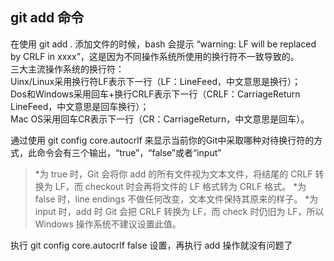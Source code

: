 ## git add 命令

在使用 git add . 添加文件的时候，bash 会提示 “warning: LF will be replaced by CRLF in xxxx”，这是因为不同操作系统所使用的换行符不一致导致的。<br>三大主流操作系统的换行符：<br>Uinx/Linux采用换行符LF表示下一行（LF：LineFeed，中文意思是换行）；<br>Dos和Windows采用回车+换行CRLF表示下一行（CRLF：CarriageReturn LineFeed，中文意思是回车换行）；<br>Mac OS采用回车CR表示下一行（CR：CarriageReturn，中文意思是回车）。

通过使用 git config core.autocrlf 来显示当前你的Git中采取哪种对待换行符的方式，此命令会有三个输出，“true”，“false”或者“input”
>*为 true 时，Git 会将你 add 的所有文件视为文本文件，将结尾的 CRLF 转换为 LF，而 checkout 时会再将文件的 LF 格式转为 CRLF 格式。
>*为 false 时，line endings 不做任何改变，文本文件保持其原来的样子。
>*为 input 时，add 时 Git 会把 CRLF 转换为 LF，而 check 时仍旧为 LF，所以 Windows 操作系统不建议设置此值。

执行 git config core.autocrlf false 设置，再执行 add 操作就没有问题了
